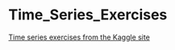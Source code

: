 # Time_Series_Exercises
[Time series exercises from the Kaggle site](https://www.kaggle.com/learn/time-series)
